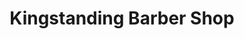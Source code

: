 ---
title: "Kingstanding Barber Shop"
url: /birmingham/kingstanding-barber-shop/
shop: hairdresser
---